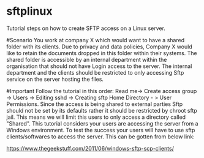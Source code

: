 # sftplinux
Tutorial steps on how to create SFTP access on a Linux server.

#Scenario 
You work at company X which would want to have a shared folder with its clients. Due to privacy and data policies, Company X  would like to retain the documents dropped in this folder within their systems. The shared folder is accessible by an internal department within the organisation that should not have Login  access to the server. The internal  department and the clients should be restricted to only accessing Sftp service on the server hosting the files.

#Important 
Follow the tutorial in this order: Read me-> Create access group -> Users -> Editing sshd -> Creating sftp Home Directory - > User Permissions. 
Since the access is being shared to external parties Sftp should not be set by its defaults rather it should be restricted by chroot sftp jail. This means we will limit this users to only access a directory called "Shared".
This tutorial considers your users are accessing the server from a Windows environment.  To test the success your users will have to use sftp clients/softwares to access the server. This can be gotten from below link: 

  https://www.thegeekstuff.com/2011/06/windows-sftp-scp-clients/
  
